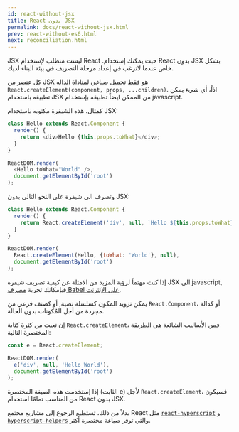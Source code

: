 ```yaml
---
id: react-without-jsx
title: React بدون JSX
permalink: docs/react-without-jsx.html
prev: react-without-es6.html
next: reconciliation.html
---
```


JSX ليست متطلب لإستخدام React .حيث يمكنك إستخدام React بدون JSX بشكل خاص عندما لاترغب في إعداد مرحلة التصريف في بيئة البناء لديك.

كل عنصر من  JSX هو فقط تجميل صياغي لمناداة الداله `React.createElement(component, props, ...children)`. اذاً، أي شيء يمكن تطبيقه باستخدام JSX  من الممكن ايضاً تطبيقه بإستخدام javascript.

كمثال، هذه الشيفرة مكتوبه باستخدام JSX:

```js
class Hello extends React.Component {
  render() {
    return <div>Hello {this.props.toWhat}</div>;
  }
}

ReactDOM.render(
  <Hello toWhat="World" />,
  document.getElementById('root')
);
```

وتصرف الى شيفرة على النحو التالي بدون JSX:

```js
class Hello extends React.Component {
  render() {
    return React.createElement('div', null, `Hello ${this.props.toWhat}`);
  }
}

ReactDOM.render(
  React.createElement(Hello, {toWhat: 'World'}, null),
  document.getElementById('root')
);
```

إذا كنت مهتماً لرؤية المزيد من الامثلة عن كيفية تصريف شيفرة JSX الى javascript, فبإمكانك تجربة [مصرف Babel على الإنترنت](babel://jsx-simple-example).

يمكن تزويد المكون كسلسلة نصية, أو كصنف فرعي من `React.Component`، أو كدالة مجردة من أجل المُكونات بدون الحالة.

إن تعبت من كثرة كتابة `React.createElement`، فمن الأساليب الشائعة هي الطريقة المختصرة التالية:

```js
const e = React.createElement;

ReactDOM.render(
  e('div', null, 'Hello World'),
  document.getElementById('root')
);
```

إذا إستخدمت هذه الصيغة المختصرة (الثابت e) لأجل `React.createElement`، فسيكون من المناسب تمامًا استخدام React بدون JSX.

بدلاً من ذلك، تستطيع الرجوع إلى مشاريع مجتمع React مثل [`react-hyperscript`](https://github.com/mlmorg/react-hyperscript) و [`hyperscript-helpers`](https://github.com/ohanhi/hyperscript-helpers) والتي توفر صياغة مختصرة أكثر.

